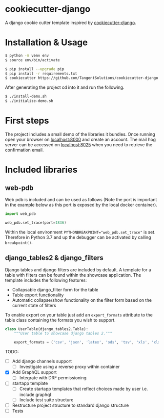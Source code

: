 # cookiecutter-django

A django cookie cutter template inspired by [cookiecutter-django](https://github.com/pydanny/cookiecutter-django).

# Installation & Usage

```bash
$ python -m venv env
$ source env/bin/activate

$ pip install --upgrade pip
$ pip install -r requirements.txt
$ cookiecutter https://github.com/TangentSolutions/cookiecutter-django
```

After generating the project cd into it and run the following.

```bash
$ ./install-demo.sh
$ ./initialize-demo.sh
```

# First steps

The project includes a small demo of the libraries it bundles. Once running open your browser on [localhost:8000](http://localhost:8000) and create an account. The mail hog server can be accessed on [localhost:8025](http://localhost:8025/) when you need to retrieve the confirmation email.

# Included libraries

## web-pdb

Web pdb is included and can be used as follows (Note the port is important in the example below as this port is exposed by the local docker container).

```python
import web_pdb

web_pdb.set_trace(port=1836)
```

Within the local environment `PYTHONBREAKPOINT="web_pdb.set_trace"` is set. Therefore in Python 3.7 and up the debugger can be activated by calling `breakpoint()`.

## django_tables2 & django_filters

Django tables and django filters are included by default. A template for a table with filters can be found
within the showcase application. The template includes the following features:

- Collapsable django_filter form for the table
- Table export functionality
- Automatic collapse/show functionality on the filter form based on the current state of filters

To enable export on your table just add an `export_formats` attribute to the table class containing the formats you wish to support. 

```python
class UserTable(django_tables2.Table):
    """User table to showcase django tables 2."""

    export_formats = ('csv', 'json', 'latex', 'ods', 'tsv', 'xls', 'xlsx', 'yml')
```

TODO:

- [ ] Add django channels support
	- [ ] Investigate using a reverse proxy within container
- [x] Add GraphQL support
	- [ ] Integrate with DRF permissioning
- [ ] startapp template
	- [ ] Create startapp templates that reflect choices made by user i.e. include graphql
	- [ ] Include test suite structure
- [ ] Restructure project structure to standard django structure
- [ ] Tests
